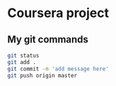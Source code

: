 # Coursera project

## My git commands

```bash
git status
git add .
git commit -m 'add message here'
git push origin master
```